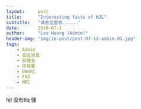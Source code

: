 ```yaml
---
layout:     post
title:      "Interesting facts of HJL"
subtitle:   "请各位查收......"
date:       2020-07-1
author:     "Leo Huang (Admin)"
header-img: "img/in-post/post-07-12-admin-01.jpg"
tags:
    - Admin
    - 会议消息
    - 安理会
    - 环规署
    - UNHRC
    - FAO
    - MPC
---
```


hjl 没有tlq 骚
